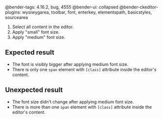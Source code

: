 @bender-tags: 4.16.2, bug, 4555
@bender-ui: collapsed
@bender-ckeditor-plugins: wysiwygarea, toolbar, font, enterkey, elementspath, basicstyles, sourcearea

1. Select all content in the editor.
2. Apply "small" font size.
3. Apply "medium" font size.

## Expected result

* The font is visibly bigger after applying medium font size.
* There is only one `span` element with `[class]` attribute inside the editor's content.

## Unexpected result

* The font size didn't change after applying medium font size.
* There is more than one `span` element with `[class]` attribute inside the editor's content.
